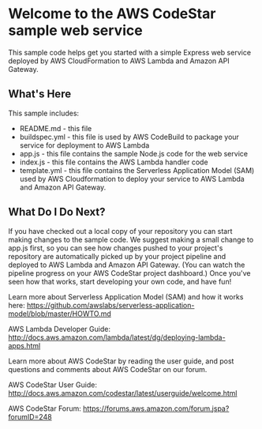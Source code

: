 Welcome to the AWS CodeStar sample web service
==============================================

This sample code helps get you started with a simple Express web service
deployed by AWS CloudFormation to AWS Lambda and Amazon API Gateway.
  
What's Here
-----------  

This sample includes:

* README.md - this file 
* buildspec.yml - this file is used by AWS CodeBuild to package your
  service for deployment to AWS Lambda  
* app.js - this file contains the sample Node.js code for the web service 
* index.js - this file contains the AWS Lambda handler code 
* template.yml - this file contains the Serverless Application Model (SAM) used
  by AWS Cloudformation to deploy your service to AWS Lambda and Amazon API
  Gateway.


What Do I Do Next?
------------------

If you have checked out a local copy of your repository you can start making
changes to the sample code.  We suggest making a small change to app.js first,
so you can see how changes pushed to your project's repository are automatically
picked up by your project pipeline and deployed to AWS Lambda and Amazon API Gateway.
(You can watch the pipeline progress on your AWS CodeStar project dashboard.)
Once you've seen how that works, start developing your own code, and have fun!

Learn more about Serverless Application Model (SAM) and how it works here:
https://github.com/awslabs/serverless-application-model/blob/master/HOWTO.md
 
AWS Lambda Developer Guide:
http://docs.aws.amazon.com/lambda/latest/dg/deploying-lambda-apps.html
   
Learn more about AWS CodeStar by reading the user guide, and post questions and
comments about AWS CodeStar on our forum. 

AWS CodeStar User Guide:
http://docs.aws.amazon.com/codestar/latest/userguide/welcome.html

AWS CodeStar Forum: https://forums.aws.amazon.com/forum.jspa?forumID=248
